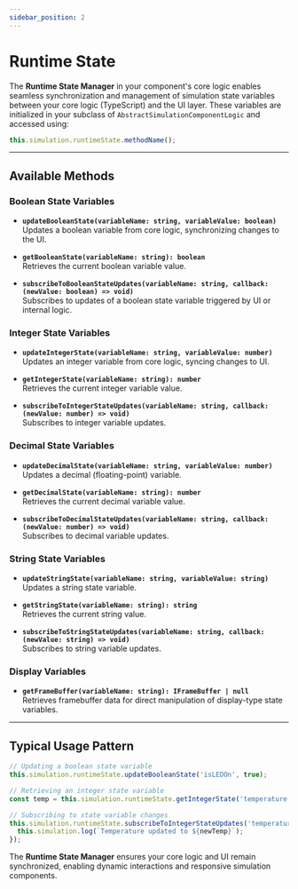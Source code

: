 ```yaml
---
sidebar_position: 2
---
```


# Runtime State

The **Runtime State Manager** in your component's core logic enables seamless synchronization and management of simulation state variables between your core logic (TypeScript) and the UI layer. These variables are initialized in your subclass of `AbstractSimulationComponentLogic` and accessed using:

```typescript
this.simulation.runtimeState.methodName();
```

---

## Available Methods

### Boolean State Variables
- **`updateBooleanState(variableName: string, variableValue: boolean)`**  
  Updates a boolean variable from core logic, synchronizing changes to the UI.

- **`getBooleanState(variableName: string): boolean`**  
  Retrieves the current boolean variable value.

- **`subscribeToBooleanStateUpdates(variableName: string, callback: (newValue: boolean) => void)`**  
  Subscribes to updates of a boolean state variable triggered by UI or internal logic.

### Integer State Variables
- **`updateIntegerState(variableName: string, variableValue: number)`**  
  Updates an integer variable from core logic, syncing changes to UI.

- **`getIntegerState(variableName: string): number`**  
  Retrieves the current integer variable value.

- **`subscribeToIntegerStateUpdates(variableName: string, callback: (newValue: number) => void)`**  
  Subscribes to integer variable updates.

### Decimal State Variables
- **`updateDecimalState(variableName: string, variableValue: number)`**  
  Updates a decimal (floating-point) variable.

- **`getDecimalState(variableName: string): number`**  
  Retrieves the current decimal variable value.

- **`subscribeToDecimalStateUpdates(variableName: string, callback: (newValue: number) => void)`**  
  Subscribes to decimal variable updates.

### String State Variables
- **`updateStringState(variableName: string, variableValue: string)`**  
  Updates a string state variable.

- **`getStringState(variableName: string): string`**  
  Retrieves the current string value.

- **`subscribeToStringStateUpdates(variableName: string, callback: (newValue: string) => void)`**  
  Subscribes to string variable updates.

### Display Variables
- **`getFrameBuffer(variableName: string): IFrameBuffer | null`**  
  Retrieves framebuffer data for direct manipulation of display-type state variables.

---

## Typical Usage Pattern

```typescript
// Updating a boolean state variable
this.simulation.runtimeState.updateBooleanState('isLEDOn', true);

// Retrieving an integer state variable
const temp = this.simulation.runtimeState.getIntegerState('temperature');

// Subscribing to state variable changes
this.simulation.runtimeState.subscribeToIntegerStateUpdates('temperature', (newTemp) => {
  this.simulation.log(`Temperature updated to ${newTemp}`);
});
```

The **Runtime State Manager** ensures your core logic and UI remain synchronized, enabling dynamic interactions and responsive simulation components.

